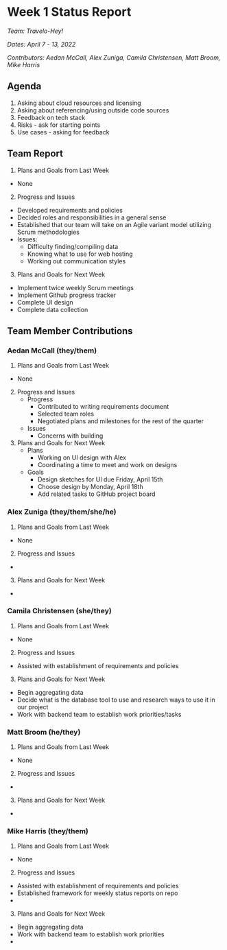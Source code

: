 # Week 1 Status Report
*Team: Travelo-Hey!*

*Dates: April 7 - 13, 2022*

*Contributors: Aedan McCall, Alex Zuniga, Camila Christensen, Matt Broom, Mike Harris*

## Agenda
1. Asking about cloud resources and licensing
2. Asking about referencing/using outside code sources
3. Feedback on tech stack
4. Risks - ask for starting points
5. Use cases - asking for feedback

## Team Report
1. Plans and Goals from Last Week
  - None
2. Progress and Issues
  - Developed requirements and policies
  - Decided roles and responsibilities in a general sense
  - Established that our team will take on an Agile variant model utilizing Scrum methodologies
  - Issues:
    - Difficulty finding/compiling data
    - Knowing what to use for web hosting
    - Working out communication styles
3. Plans and Goals for Next Week
  - Implement twice weekly Scrum meetings
  - Implement Github progress tracker
  - Complete UI design
  - Complete data collection

## Team Member Contributions
### Aedan McCall (they/them)
1. Plans and Goals from Last Week
  - None
2. Progress and Issues
    - Progress
        - Contributed to writing requirements document
        - Selected team roles 
        - Negotiated plans and milestones for the rest of the quarter
    - Issues
        - Concerns with building 
3. Plans and Goals for Next Week
    - Plans
        - Working on UI design with Alex
        - Coordinating a time to meet and work on designs
    - Goals
        - Design sketches for UI due Friday, April 15th
        - Choose design by Monday, April 18th
        - Add related tasks to GitHub project board

### Alex Zuniga (they/them/she/he)
1. Plans and Goals from Last Week
  - None
2. Progress and Issues
  -
3. Plans and Goals for Next Week
  -

### Camila Christensen (she/they)
1. Plans and Goals from Last Week
  - None
2. Progress and Issues
  - Assisted with establishment of requirements and policies
3. Plans and Goals for Next Week
  - Begin aggregating data
  - Decide what is the database tool to use and research ways to use it in our project
  - Work with backend team to establish work priorities/tasks

### Matt Broom (he/they)
1. Plans and Goals from Last Week
  - None
2. Progress and Issues
  -
3. Plans and Goals for Next Week
  -

### Mike Harris (they/them)
1. Plans and Goals from Last Week
  - None
2. Progress and Issues
  - Assisted with establishment of requirements and policies
  - Established framework for weekly status reports on repo
  -
3. Plans and Goals for Next Week
  - Begin aggregating data
  - Work with backend team to establish work priorities
  -
